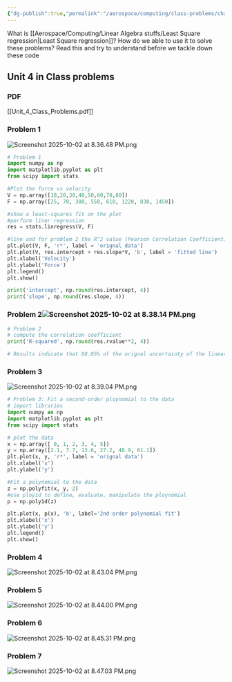 ```yaml
---
{"dg-publish":true,"permalink":"/aerospace/computing/class-problems/chapter-16-least-squares-regression/","noteIcon":"","created":"2025-10-02T20:24:06.011-04:00"}
---
```


What is [[Aerospace/Computing/Linear Algebra stuffs/Least Square regression\|Least Square regression]]? How do we able to use it to solve these problems? Read this and try to understand before we tackle down these code

## Unit 4 in Class problems
### PDF
[[Unit_4_Class_Problems.pdf]]
### Problem 1
![Screenshot 2025-10-02 at 8.36.48 PM.png](/img/user/Screenshot%202025-10-02%20at%208.36.48%20PM.png)
```python
# Problem 1
import numpy as np
import matplotlib.pyplot as plt
from scipy import stats

#Plot the force vs velocity
V = np.array([10,20,30,40,50,60,70,80])
F = np.array([25, 70, 380, 550, 610, 1220, 830, 1450])

#show a least-squares fit on the plot
#perform liner regression
res = stats.linregress(V, F)

#line and for problem 2 the R^2 value (Pearson Correlation Coefficient)
plt.plot(V, F, 'r*', label = 'orignal data')
plt.plot(V, res.intercept + res.slope*V, 'b', label = 'fitted line')
plt.xlabel('Velocity')
plt.ylabel('Force')
plt.legend()
plt.show()

print('intercept', np.round(res.intercept, 4))
print('slope', np.round(res.slope, 4))
```
### Problem 2![Screenshot 2025-10-02 at 8.38.14 PM.png](/img/user/Aerospace/Computing/Attachments/Screenshot%202025-10-02%20at%208.38.14%20PM.png)
```python
# Problem 2
# compute the correlation coefficient
print('R-squared', np.round(res.rvalue**2, 4))

# Results indicate that 88.05% of the orignal uncertainty of the linear model
```
### Problem 3
![Screenshot 2025-10-02 at 8.39.04 PM.png](/img/user/Aerospace/Computing/Attachments/Screenshot%202025-10-02%20at%208.39.04%20PM.png)
```python
# Problem 3: Fit a second-order ploynomial to the data
# import libraries
import numpy as np
import matplotlib.pyplot as plt
from scipy import stats

# plot the data
x = np.array([ 0, 1, 2, 3, 4, 5])
y = np.array([2.1, 7.7, 13.6, 27.2, 40.9, 61.1])
plt.plot(x, y, 'r*', label = 'orignal data')
plt.xlabel('x')
plt.ylabel('y')

#Fit a polynomial to the data
z = np.polyfit(x, y, 2)
#use ploy1d to define, evaluate, manipulate the ploynomial
p = np.poly1d(z)

plt.plot(x, p(x), 'b', label='2nd order polynomial fit')
plt.xlabel('x')
plt.ylabel('y')
plt.legend()
plt.show()
```

### Problem 4
![Screenshot 2025-10-02 at 8.43.04 PM.png](/img/user/Aerospace/Computing/Attachments/Screenshot%202025-10-02%20at%208.43.04%20PM.png)
### Problem 5
![Screenshot 2025-10-02 at 8.44.00 PM.png](/img/user/Aerospace/Computing/Attachments/Screenshot%202025-10-02%20at%208.44.00%20PM.png)
### Problem 6
![Screenshot 2025-10-02 at 8.45.31 PM.png](/img/user/Aerospace/Computing/Attachments/Screenshot%202025-10-02%20at%208.45.31%20PM.png)
### Problem 7
![Screenshot 2025-10-02 at 8.47.03 PM.png](/img/user/Aerospace/Computing/Attachments/Screenshot%202025-10-02%20at%208.47.03%20PM.png)